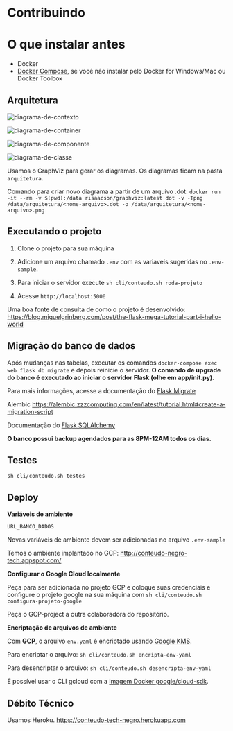 # Contribuindo

# O que instalar antes

- Docker
- [Docker Compose](https://docs.docker.com/compose/install/), se você nâo instalar pelo Docker for Windows/Mac ou Docker Toolbox

## Arquitetura

![diagrama-de-contexto](/arquitetura/diagrama-contexto.png)

![diagrama-de-container](/arquitetura/diagrama-container.png)

![diagrama-de-componente](/arquitetura/diagrama-componente.png)

![diagrama-de-classe](/arquitetura/diagrama-classe.png)

Usamos o GraphViz para gerar os diagramas. Os diagramas ficam na pasta `arquitetura`.

Comando para criar novo diagrama a partir de um arquivo .dot: `docker run -it --rm -v $(pwd):/data risaacson/graphviz:latest dot -v -Tpng /data/arquitetura/<nome-arquivo>.dot -o /data/arquitetura/<nome-arquivo>.png`

## Executando o projeto

1. Clone o projeto para sua máquina

2. Adicione um arquivo chamado `.env` com as variaveis sugeridas no `.env-sample`.

3. Para iniciar o servidor execute `sh cli/conteudo.sh roda-projeto`

4. Acesse `http://localhost:5000`

Uma boa fonte de consulta de como o projeto é desenvolvido: https://blog.miguelgrinberg.com/post/the-flask-mega-tutorial-part-i-hello-world

## Migração do banco de dados

Após mudanças nas tabelas, executar os comandos `docker-compose exec web flask db migrate` e depois reinicie o servidor. **O comando de upgrade do banco é executado ao iniciar o servidor Flask (olhe em app/__init__.py).**

Para mais informações, acesse a documentação do [Flask Migrate](https://flask-migrate.readthedocs.io/en/latest/)

Alembic https://alembic.zzzcomputing.com/en/latest/tutorial.html#create-a-migration-script

Documentação do [Flask SQLAlchemy](http://flask-sqlalchemy.pocoo.org/2.1/)

**O banco possui backup agendados para as 8PM-12AM todos os dias.**

## Testes

`sh cli/conteudo.sh testes`

## Deploy

**Variáveis de ambiente**

`URL_BANCO_DADOS`

Novas variáveis de ambiente devem ser adicionadas no arquivo `.env-sample`

Temos o ambiente implantado no GCP: http://conteudo-negro-tech.appspot.com/

**Configurar o Google Cloud localmente**

Peça para ser adicionada no projeto GCP e coloque suas credenciais e configure o projeto google na sua máquina com `sh cli/conteudo.sh configura-projeto-google`

Peça o GCP-project a outra colaboradora do repositório.

**Encriptação de arquivos de ambiente**

Com **GCP**, o arquivo `env.yaml` é encriptado usando [Google KMS](https://cloud.google.com/kms/).

Para encriptar o arquivo: `sh cli/conteudo.sh encripta-env-yaml`
  
Para desencriptar o arquivo: `sh cli/conteudo.sh desencripta-env-yaml`

É possível usar o CLI gcloud com a [imagem Docker google/cloud-sdk](https://hub.docker.com/r/google/cloud-sdk).

## Débito Técnico

Usamos Heroku.
https://conteudo-tech-negro.herokuapp.com

